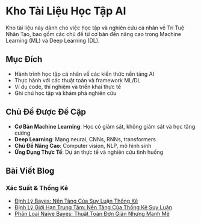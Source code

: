 # Kho Tài Liệu Học Tập AI

Kho tài liệu này dành cho việc học tập và nghiên cứu cá nhân về Trí Tuệ Nhân Tạo, bao gồm các chủ đề từ cơ bản đến nâng cao trong Machine Learning (ML) và Deep Learning (DL).

## Mục Đích

- Hành trình học tập cá nhân về các kiến thức nền tảng AI
- Thực hành với các thuật toán và framework ML/DL
- Ví dụ code, thí nghiệm và triển khai thực tế
- Ghi chú học tập và khám phá nghiên cứu

## Chủ Đề Được Đề Cập

- **Cơ Bản Machine Learning**: Học có giám sát, không giám sát và học tăng cường
- **Deep Learning**: Mạng neural, CNNs, RNNs, transformers
- **Chủ Đề Nâng Cao**: Computer vision, NLP, mô hình sinh
- **Ứng Dụng Thực Tế**: Dự án thực tế và nghiên cứu tình huống

## Bài Viết Blog

### Xác Suất & Thống Kê
- [Định Lý Bayes: Nền Tảng Của Suy Luận Thống Kê](./Probabilities/bayes-theorem.md)
- [Định Lý Giới Hạn Trung Tâm: Nền Tảng Của Thống Kê Suy Luận](./Probabilities/central-limit-theorem.md)
- [Phân Loại Naive Bayes: Thuật Toán Đơn Giản Nhưng Mạnh Mẽ](./Probabilities/naive-bayes-classification.md)
